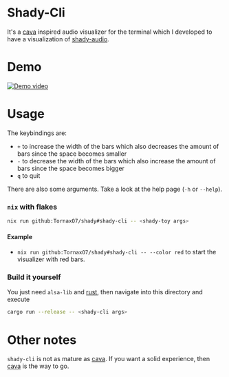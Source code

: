 # Shady-Cli

It's a [cava] inspired audio visualizer for the terminal which I developed to have a visualization
of [shady-audio].

# Demo

[![Demo video](https://img.youtube.com/vi/jgpsCPTljIQ/maxresdefault.jpg)](https://www.youtube.com/watch?v=jgpsCPTljIQ)

# Usage

The keybindings are:

- `+` to increase the width of the bars which also decreases the amount of bars since the space becomes smaller
- `-` to decrease the width of the bars which also increase the amount of bars since the space becomes bigger
- `q` to quit

There are also some arguments. Take a look at the help page (`-h` or `--help`).

### `nix` with flakes

```bash
nix run github:TornaxO7/shady#shady-cli -- <shady-toy args>
```

#### Example

- `nix run github:TornaxO7/shady#shady-cli -- --color red` to start the visualizer with red bars.

### Build it yourself

You just need `alsa-lib` and [rust], then navigate into this directory and execute

```bash
cargo run --release -- <shady-cli args>
```

# Other notes

`shady-cli` is not as mature as [cava]. If you want a solid experience, then [cava] is the way to go.

[cava]: https://github.com/karlstav/cava
[shady-audio]: https://github.com/TornaxO7/shady/tree/main/shady-audio
[rust]: https://www.rust-lang.org/
